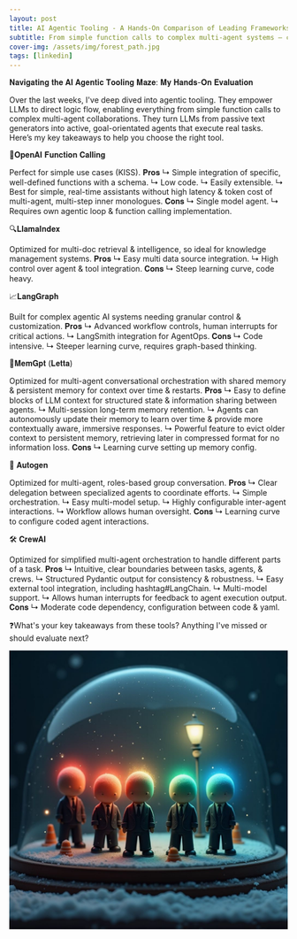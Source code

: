 ```yaml
---
layout: post
title: AI Agentic Tooling - A Hands-On Comparison of Leading Frameworks
subtitle: From simple function calls to complex multi-agent systems — choosing the right tool for your AI workflow
cover-img: /assets/img/forest_path.jpg
tags: [linkedin]
---
```

<!-- Original LinkedIn post: https://www.linkedin.com/posts/activity-7277424128813400064-cO0X -->

𝐍𝐚𝐯𝐢𝐠𝐚𝐭𝐢𝐧𝐠 𝐭𝐡𝐞 𝐀𝐈 𝐀𝐠𝐞𝐧𝐭𝐢𝐜 𝐓𝐨𝐨𝐥𝐢𝐧𝐠 𝐌𝐚𝐳𝐞: 𝐌𝐲 𝐇𝐚𝐧𝐝𝐬-𝐎𝐧 𝐄𝐯𝐚𝐥𝐮𝐚𝐭𝐢𝐨𝐧

Over the last weeks, I've deep dived into agentic tooling. They empower LLMs to direct logic flow, enabling everything from simple function calls to complex multi-agent collaborations. They turn LLMs from passive text generators into active, goal-orientated agents that execute real tasks. Here’s my key takeaways to help you choose the right tool.

🔧𝐎𝐩𝐞𝐧𝐀𝐈 𝐅𝐮𝐧𝐜𝐭𝐢𝐨𝐧 𝐂𝐚𝐥𝐥𝐢𝐧𝐠

Perfect for simple use cases (KISS).
𝐏𝐫𝐨𝐬
↳ Simple integration of specific, well-defined functions with a schema.
↳ Low code.
↳ Easily extensible.
↳ Best for simple, real-time assistants without high latency & token cost of multi-agent, multi-step inner monologues.
𝐂𝐨𝐧𝐬
↳ Single model agent.
↳ Requires own agentic loop & function calling implementation.

🔍𝐋𝐥𝐚𝐦𝐚𝐈𝐧𝐝𝐞𝐱

Optimized for multi-doc retrieval & intelligence, so ideal for knowledge management systems.
𝐏𝐫𝐨𝐬
↳ Easy multi data source integration.
↳ High control over agent & tool integration.
𝐂𝐨𝐧𝐬
↳ Steep learning curve, code heavy.

📈𝐋𝐚𝐧𝐠𝐆𝐫𝐚𝐩𝐡

Built for complex agentic AI systems needing granular control & customization.
𝐏𝐫𝐨𝐬
↳ Advanced workflow controls, human interrupts for critical actions.
↳ LangSmith integration for AgentOps.
𝐂𝐨𝐧𝐬
↳ Code intensive.
↳ Steeper learning curve, requires graph-based thinking.

🧠𝐌𝐞𝐦𝐆𝐩𝐭 (𝐋𝐞𝐭𝐭𝐚)

Optimized for multi-agent conversational orchestration with shared memory & persistent memory for context over time & restarts.
𝐏𝐫𝐨𝐬
↳ Easy to define blocks of LLM context for structured state & information sharing between agents.
↳ Multi-session long-term memory retention.
↳ Agents can autonomously update their memory to learn over time & provide more contextually aware, immersive responses.
↳ Powerful feature to evict older context to persistent memory, retrieving later in compressed format for no information loss.
𝐂𝐨𝐧𝐬
↳ Learning curve setting up memory config.

🤖 𝐀𝐮𝐭𝐨𝐠𝐞𝐧

Optimized for multi-agent, roles-based group conversation.
𝐏𝐫𝐨𝐬
↳ Clear delegation between specialized agents to coordinate efforts.
↳ Simple orchestration.
↳ Easy multi-model setup.
↳ Highly configurable inter-agent interactions.
↳ Workflow allows human oversight.
𝐂𝐨𝐧𝐬
↳ Learning curve to configure coded agent interactions. 

🛠️ 𝐂𝐫𝐞𝐰𝐀𝐈

Optimized for simplified multi-agent orchestration to handle different parts of a task.
𝐏𝐫𝐨𝐬
↳ Intuitive, clear boundaries between tasks, agents, & crews.
↳ Structured Pydantic output for consistency & robustness.
↳ Easy external tool integration, including hashtag#LangChain.
↳ Multi-model support.
↳ Allows human interrupts for feedback to agent execution output.
𝐂𝐨𝐧𝐬
↳ Moderate code dependency, configuration between code & yaml.

❓What's your key takeaways from these tools? Anything I've missed or should evaluate next?

![](../assets/img/agentic-frameworks.jpg)
